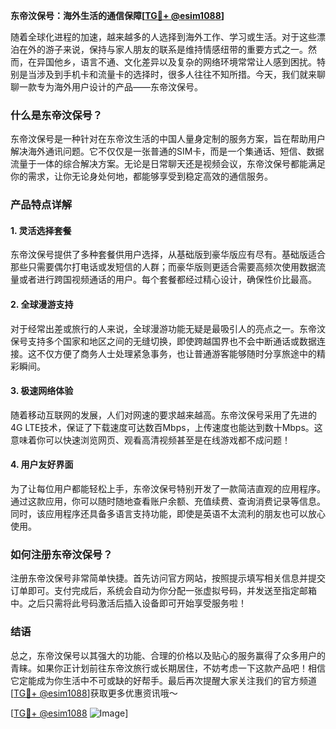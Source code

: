 **东帝汶保号：海外生活的通信保障[[TG💪+ @esim1088](https://t.me/s/esim1088)]**

随着全球化进程的加速，越来越多的人选择到海外工作、学习或生活。对于这些漂泊在外的游子来说，保持与家人朋友的联系是维持情感纽带的重要方式之一。然而，在异国他乡，语言不通、文化差异以及复杂的网络环境常常让人感到困扰。特别是当涉及到手机卡和流量卡的选择时，很多人往往不知所措。今天，我们就来聊聊一款专为海外用户设计的产品——东帝汶保号。

### 什么是东帝汶保号？

东帝汶保号是一种针对在东帝汶生活的中国人量身定制的服务方案，旨在帮助用户解决海外通讯问题。它不仅仅是一张普通的SIM卡，而是一个集通话、短信、数据流量于一体的综合解决方案。无论是日常聊天还是视频会议，东帝汶保号都能满足你的需求，让你无论身处何地，都能够享受到稳定高效的通信服务。

### 产品特点详解

#### 1. 灵活选择套餐
东帝汶保号提供了多种套餐供用户选择，从基础版到豪华版应有尽有。基础版适合那些只需要偶尔打电话或发短信的人群；而豪华版则更适合需要高频次使用数据流量或者进行跨国视频通话的用户。每个套餐都经过精心设计，确保性价比最高。

#### 2. 全球漫游支持
对于经常出差或旅行的人来说，全球漫游功能无疑是最吸引人的亮点之一。东帝汶保号支持多个国家和地区之间的无缝切换，即使跨越国界也不会中断通话或数据连接。这不仅方便了商务人士处理紧急事务，也让普通游客能够随时分享旅途中的精彩瞬间。

#### 3. 极速网络体验
随着移动互联网的发展，人们对网速的要求越来越高。东帝汶保号采用了先进的4G LTE技术，保证了下载速度可达数百Mbps，上传速度也能达到数十Mbps。这意味着你可以快速浏览网页、观看高清视频甚至是在线游戏都不成问题！

#### 4. 用户友好界面
为了让每位用户都能轻松上手，东帝汶保号特别开发了一款简洁直观的应用程序。通过这款应用，你可以随时随地查看账户余额、充值续费、查询消费记录等信息。同时，该应用程序还具备多语言支持功能，即使是英语不太流利的朋友也可以放心使用。

### 如何注册东帝汶保号？

注册东帝汶保号非常简单快捷。首先访问官方网站，按照提示填写相关信息并提交订单即可。支付完成后，系统会自动为你分配一张虚拟号码，并发送至指定邮箱中。之后只需将此号码激活后插入设备即可开始享受服务啦！

### 结语

总之，东帝汶保号以其强大的功能、合理的价格以及贴心的服务赢得了众多用户的青睐。如果你正计划前往东帝汶旅行或长期居住，不妨考虑一下这款产品吧！相信它定能成为你生活中不可或缺的好帮手。最后再次提醒大家关注我们的官方频道[[TG💪+ @esim1088](https://t.me/s/esim1088)]获取更多优惠资讯哦～

[[TG💪+ @esim1088](https://t.me/s/esim1088) ![Image](https://i.postimg.cc/4NQfJmqS/Snipaste-2025-05-13-00-14-12.png)]